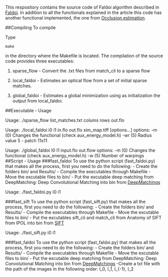 This respository contains the source code of Faldoi algorithm described in [Faldoi](https://link.springer.com/article/10.1007/s10851-016-0688-y). In addition to all the functionals explained in the article this code has another functional implemented, the one from [Occlusion estimation](https://link.springer.com/chapter/10.1007/978-3-642-32717-9_4). 


##Compiling
To compile

Type

    make

in the directory where the Makefile is located. The compilation of the source
 code provides three executables:

1) sparse_flow - Convert the .txt files from  match_cli to a sparse flow

2) local_faldoi - Estimates an optical flow from a set of initial sparse 
                    matches.

3) global_faldoi - Estimates a global minimization using as initialization the 
                    output from local_faldoi.

##Executable - Usage


Usage: ./sparse_flow list_matches.txt colums rows out.flo

Usage: ./local_faldoi i0 i1 in.flo out.flo sim_map.tiff [options...]
  options:
            -m (0)  Changes the functional (check aux_energy_model.h)
            -wr (5) Radius value 5 - patch 11x11 

Usage: ./global_faldoi I0 I1 input.flo out.flow
  options: 
            -m (0)  Changes the functional (check aux_energy_model.h)
            -w (5)  Number of warpings   
##Script - Usage
###fast_faldoi
To use the python script (fast_faldoi.py) that makes all the process, first you need to do the following:
    - Create the folders bin/ and Results/
    - Compile the executables through Makefile
    - Move the excutable files to bin/
    - Put the excutable deep matching from DeepMatching: Deep Convolutional Matching into 
bin from [DeepMatchings](http://lear.inrialpes.fr/src/deepmatching/)

Usage: ./fast_faldoi.py i0 i1

###fast_sift
To use the python script (fast_sift.py) that makes all the process, first you need to do the following:
    - Create the folders bin/ and Results/
    - Compile the executables through Makefile
    - Move the excutable files to bin/
    - Put the excutables sift_cli and match_cli from Anatomy of SIFT from IPOL into 
bin from [SIFT](http://www.ipol.im/pub/art/2014/82/)

Usage: ./fast_sift.py i0 i1

###fast_faldoi
To use the python script (fast_faldoi.py) that makes all the process, first you need to do the following:
    - Create the folders bin/ and Results/
    - Compile the executables through Makefile
    - Move the excutable files to bin/
    - Put the excutable deep matching from DeepMatching: Deep Convolutional Matching into 
bin from [DeepMatchings](http://lear.inrialpes.fr/src/deepmatching/)
    -Create a txt file with the path of the images in the following order: I_0, I_1, I_{-1}, I_2
